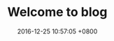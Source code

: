 ---
layout: post
title:  "Welcome to blog"
date:   2016-12-25 10:57:05 +0800
categories: jekyll update
---